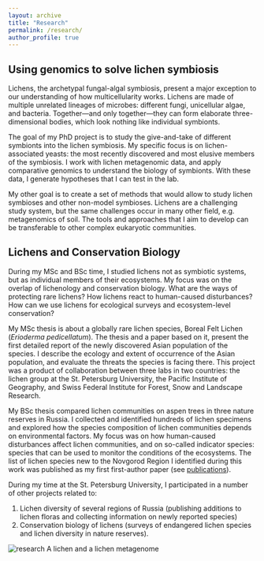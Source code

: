 ```yaml
---
layout: archive
title: "Research"
permalink: /research/
author_profile: true
---
```

## Using genomics to solve lichen symbiosis

Lichens, the archetypal fungal-algal symbiosis, present a major exception to our understanding of how multicellularity works. Lichens are made of multiple unrelated lineages of microbes: different fungi, unicellular algae, and bacteria. Together—and only together—they can form elaborate three-dimensional bodies, which look nothing like individual symbionts.

The goal of my PhD project is to study the give-and-take of different symbionts into the lichen symbiosis. My specific focus is on lichen-associated yeasts: the most recently discovered and most elusive members of the symbiosis. I work with lichen metagenomic data, and apply comparative genomics to understand the biology of symbionts. With these data, I generate hypotheses that I can test in the lab.

My other goal is to create a set of methods that would allow to study lichen symbioses and other non-model symbioses. Lichens are a challenging study system, but the same challenges occur in many other field, e.g. metagenomics of soil. The tools and approaches that I aim to develop can be transferable to other complex eukaryotic communities.

## Lichens and Conservation Biology

During my MSc and BSc time, I studied lichens not as symbiotic systems, but as individual members of their ecosystems. My focus was on the overlap of lichenology and conservation biology. What are the ways of protecting rare lichens? How lichens react to human-caused disturbances? How can we use lichens for ecological surveys and ecosystem-level conservation?

My MSc thesis is about a globally rare lichen species, Boreal Felt Lichen (*Erioderma pedicellatum*). The thesis and a paper based on it, present the first detailed report of the newly discovered Asian population of the species. I describe the ecology and extent of occurrence of the Asian population, and evaluate the threats the species is facing there. This project was a product of collaboration between three labs in two countries: the lichen group at the St. Petersburg University, the Pacific Institute of Geography, and Swiss Federal Institute for Forest, Snow and Landscape Research.

My BSc thesis compared lichen communities on aspen trees in three nature reserves in Russia. I collected and identified hundreds of lichen specimens and explored how the species composition of lichen communities depends on environmental factors. My focus was on how human-caused disturbances affect lichen communities, and on so-called indicator species: species that can be used to monitor the conditions of the ecosystems. The list of lichen species new to the Novgorod Region I identified during this work was published as my first first-author paper (see [publications](https://metalichen.github.io/publications/)).

During my time at the St. Petersburg University, I participated in a number of other projects related to:
1. Lichen diversity of several regions of Russia (publishing additions to lichen floras and collecting information on newly reported species)
2. Conservation biology of lichens (surveys of endangered lichen species and lichen diversity in nature reserves).

![research](http://metalichen.github.io/images/research1.png)
A lichen and a lichen metagenome

